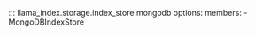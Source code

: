 ::: llama_index.storage.index_store.mongodb
    options:
      members:
        - MongoDBIndexStore
